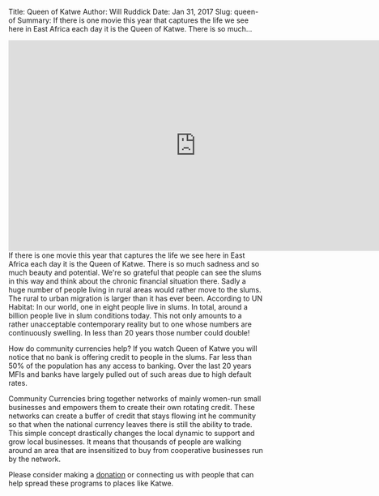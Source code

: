 Title: Queen of Katwe
Author: Will Ruddick
Date: Jan 31, 2017
Slug: queen-of
Summary: If there is one movie this year that captures the life we see here
in East Africa each day it is the Queen of Katwe. There is so
much...

<iframe width="740" height="416" src="https://www.youtube.com/embed/z4l3-_yub5A" title="YouTube video player" frameborder="0" allow="accelerometer; autoplay; clipboard-write; encrypted-media; gyroscope; picture-in-picture" allowfullscreen></iframe>
If there is one movie this year that captures the life we see here in
East Africa each day it is the Queen of Katwe. There is so much sadness
and so much beauty and potential. We're so grateful that people can see
the slums in this way and think about the chronic financial situation
there. Sadly a huge number of people living in rural areas would rather
move to the slums. The rural to urban migration is larger than it has
ever been. According to UN Habitat: In our world, one in eight people
live in slums. In total, around a billion people live in slum conditions
today. This not only amounts to a rather unacceptable contemporary
reality but to one whose numbers are continuously swelling. In less than
20 years those number could double!

How do community currencies help? If you watch Queen of Katwe you will
notice that no bank is offering credit to people in the slums. Far less
than 50% of the population has any access to banking. Over the last 20
years MFIs and banks have largely pulled out of such areas due to high
default rates.

Community Currencies bring together networks of mainly women-run small
businesses and empowers them to create their own rotating credit. These
networks can create a buffer of credit that stays flowing int he
community so that when the national currency leaves there is still the
ability to trade. This simple concept drastically changes the local
dynamic to support and grow local businesses. It means that thousands of
people are walking around an area that are insensitized to buy from
cooperative businesses run by the network.

Please consider making a
[donation](https://www.grassrootseconomics.org/get-involved) or
connecting us with people that can help spread these programs to places
like Katwe.
